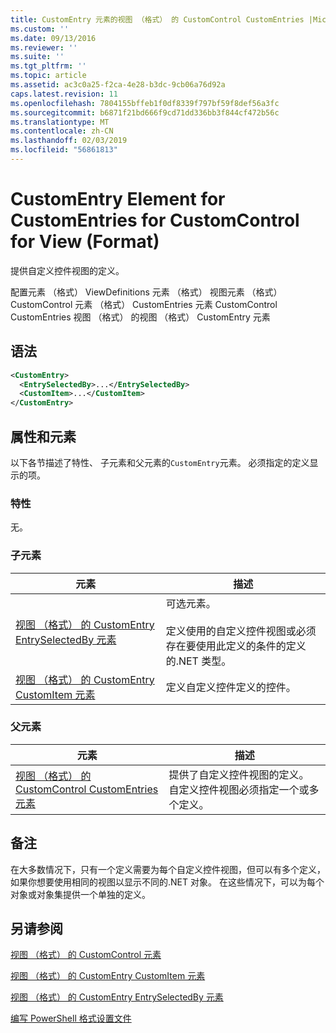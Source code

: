 ```yaml
---
title: CustomEntry 元素的视图 （格式） 的 CustomControl CustomEntries |Microsoft Docs
ms.custom: ''
ms.date: 09/13/2016
ms.reviewer: ''
ms.suite: ''
ms.tgt_pltfrm: ''
ms.topic: article
ms.assetid: ac3c0a25-f2ca-4e28-b3dc-9cb06a76d92a
caps.latest.revision: 11
ms.openlocfilehash: 7804155bffeb1f0df8339f797bf59f8def56a3fc
ms.sourcegitcommit: b6871f21bd666f9cd71dd336bb3f844cf472b56c
ms.translationtype: MT
ms.contentlocale: zh-CN
ms.lasthandoff: 02/03/2019
ms.locfileid: "56861813"
---
```

# <a name="customentry-element-for-customentries-for-customcontrol-for-view-format"></a>CustomEntry Element for CustomEntries for CustomControl for View (Format)

提供自定义控件视图的定义。

配置元素 （格式） ViewDefinitions 元素 （格式） 视图元素 （格式） CustomControl 元素 （格式） CustomEntries 元素 CustomControl CustomEntries 视图 （格式） 的视图 （格式） CustomEntry 元素

## <a name="syntax"></a>语法

```xml
<CustomEntry>
  <EntrySelectedBy>...</EntrySelectedBy>
  <CustomItem>...</CustomItem>
</CustomEntry>
```

## <a name="attributes-and-elements"></a>属性和元素

以下各节描述了特性、 子元素和父元素的`CustomEntry`元素。 必须指定的定义显示的项。

### <a name="attributes"></a>特性

无。

### <a name="child-elements"></a>子元素

|元素|描述|
|-------------|-----------------|
|[视图 （格式） 的 CustomEntry EntrySelectedBy 元素](./entryselectedby-element-for-customentry-for-customcontrol-for-view-format.md)|可选元素。<br /><br /> 定义使用的自定义控件视图或必须存在要使用此定义的条件的定义的.NET 类型。|
|[视图 （格式） 的 CustomEntry CustomItem 元素](./customitem-element-for-customentry-for-customcontrol-for-view-format.md)|定义自定义控件定义的控件。|

### <a name="parent-elements"></a>父元素

|元素|描述|
|-------------|-----------------|
|[视图 （格式） 的 CustomControl CustomEntries 元素](./customentries-element-for-customcontrol-for-view-format.md)|提供了自定义控件视图的定义。 自定义控件视图必须指定一个或多个定义。|

## <a name="remarks"></a>备注

在大多数情况下，只有一个定义需要为每个自定义控件视图，但可以有多个定义，如果你想要使用相同的视图以显示不同的.NET 对象。 在这些情况下，可以为每个对象或对象集提供一个单独的定义。

## <a name="see-also"></a>另请参阅

[视图 （格式） 的 CustomControl 元素](./customcontrol-element-for-view-format.md)

[视图 （格式） 的 CustomEntry CustomItem 元素](./customitem-element-for-customentry-for-customcontrol-for-view-format.md)

[视图 （格式） 的 CustomEntry EntrySelectedBy 元素](./entryselectedby-element-for-customentry-for-customcontrol-for-view-format.md)

[编写 PowerShell 格式设置文件](./writing-a-powershell-formatting-file.md)

